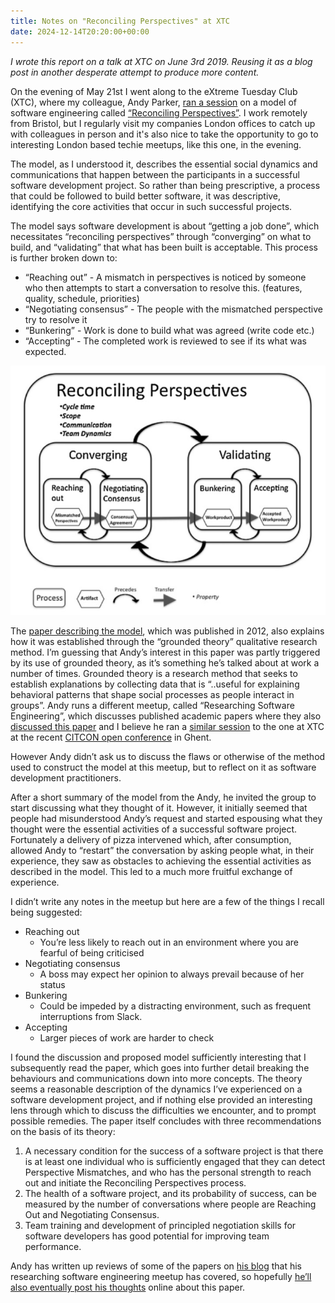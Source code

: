 ```yaml
---
title: Notes on "Reconciling Perspectives" at XTC
date: 2024-12-14T20:20:00+00:00
---
```

*I wrote this report on a talk at XTC on June 3rd 2019. Reusing it as a blog post in another desperate attempt to produce more content.*

On the evening of May 21st I went along to the eXtreme Tuesday Club (XTC), where my colleague, Andy Parker, [ran a session](https://www.meetup.com/eXtreme-Tuesday-Club-XTC/events/ncwwmqyzhbcc/) on a model of software engineering called [“Reconciling Perspectives”](http://www.sxf.uevora.pt/wp-content/uploads/2013/03/Adolph_20121.pdf). I work remotely from Bristol, but I regularly visit my companies London offices to catch up with colleagues in person and it's also nice to take the opportunity to go to interesting London based techie meetups, like this one, in the evening.

The model, as I understood it, describes the essential social dynamics and communications that happen between the participants in a successful software development project. So rather than being prescriptive, a process that could be followed to build better software, it was descriptive, identifying the core activities that occur in such successful projects.

The model says software development is about “getting a job done”, which necessitates “reconciling perspectives” through “converging” on what to build, and “validating” that what has been built is acceptable. This process is further broken down to:

* “Reaching out” - A mismatch in perspectives is noticed by someone who then attempts to start a conversation to resolve this. (features, quality, schedule, priorities)
* “Negotiating consensus” - The people with the mismatched perspective try to resolve it
* “Bunkering” - Work is done to build what was agreed (write code etc.)
* “Accepting” - The completed work is reviewed to see if its what was expected.

![diagram](reconciling_perspectives_at_xtc/reconciling_perspectives.png)

The [paper describing the model](http://www.sxf.uevora.pt/wp-content/uploads/2013/03/Adolph_20121.pdf), which was published in 2012, also explains how it was established through the “grounded theory” qualitative research method. I’m guessing that Andy’s interest in this paper was partly triggered by its use of grounded theory, as it’s something he’s talked about at work a number of times. Grounded theory is a research method that seeks to establish explanations by collecting data that is “..useful for explaining behavioral patterns that shape social processes as people interact in groups”. Andy runs a different meetup, called “Researching Software Engineering”, which discusses published academic papers where they also [discussed this paper](https://www.meetup.com/Researching-Software-Engineering/events/259704281/) and I believe he ran a [similar session](https://twitter.com/Jtf/status/1129679775281418240) to the one at XTC at the recent [CITCON open conference](http://www.citconf.com/ghent2019/) in Ghent.

However Andy didn’t ask us to discuss the flaws or otherwise of the method used to construct the model at this meetup, but to reflect on it as software development practitioners.

After a short summary of the model from the Andy, he invited the group to start discussing what they thought of it. However, it initially seemed that people had misunderstood Andy’s request and started espousing what they thought were the essential activities of a successful software project. Fortunately a delivery of pizza intervened which, after consumption, allowed Andy to “restart” the conversation by asking people what, in their experience, they saw as obstacles to achieving the essential activities as described in the model. This led to a much more fruitful exchange of experience.

I didn’t write any notes in the meetup but here are a few of the things I recall being suggested:

* Reaching out
    * You’re less likely to reach out in an environment where you are fearful of being criticised
* Negotiating consensus
    * A boss may expect her opinion to always prevail because of her status
* Bunkering
    * Could be impeded by a distracting environment, such as frequent interruptions from Slack.
* Accepting
    * Larger pieces of work are harder to check

I found the discussion and proposed model sufficiently interesting that I subsequently read the paper, which goes into further detail breaking the behaviours and communications down into more concepts. The theory seems a reasonable description of the dynamics I’ve experienced on a software development project, and if nothing else provided an interesting lens through which to discuss the difficulties we encounter, and to prompt possible remedies. The paper itself concludes with three recommendations on the basis of its theory:

1. A necessary condition for the success of a software project is that there is at least one individual who is sufficiently engaged that they can detect Perspective Mismatches, and who has the personal strength to reach out and initiate the Reconciling Perspectives process.
1. The health of a software project, and its probability of success, can be measured by the number of conversations where people are Reaching Out and Negotiating Consensus.
1. Team training and development of principled negotiation skills for software developers has good potential for improving team performance.

Andy has written up reviews of some of the papers on [his blog](https://softwarelifecycle.wordpress.com/) that his researching software engineering meetup has covered, so hopefully [he’ll also eventually post his thoughts](https://twitter.com/aparker42/status/1124599182231261184) online about this paper.
